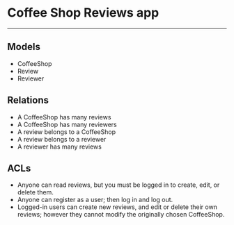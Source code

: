 # Coffee Shop Reviews app
---

## Models

- CoffeeShop
- Review
- Reviewer

## Relations

- A CoffeeShop has many reviews
- A CoffeeShop has many reviewers
- A review belongs to a CoffeeShop
- A review belongs to a reviewer
- A reviewer has many reviews

## ACLs

- Anyone can read reviews, but you must be logged in to create, edit, or delete them.
- Anyone can register as a user; then log in and log out.
- Logged-in users can create new reviews, and edit or delete their own reviews; however they cannot modify the originally chosen CoffeeShop.  
